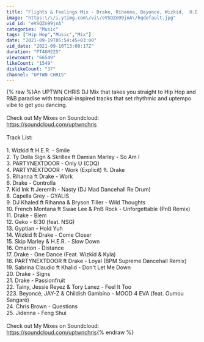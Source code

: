 ```yaml
---
title: "Flights & Feelings Mix - Drake, Rihanna, Beyonce, Wizkid,  H.E.R, PARTYNEXTDOOR, Capella Grey"
image: "https:\/\/i.ytimg.com\/vi\/eVSQZn99jnA\/hqdefault.jpg"
vid_id: "eVSQZn99jnA"
categories: "Music"
tags: ["Hip Hop","Music","Mix"]
date: "2021-09-19T05:54:45+03:00"
vid_date: "2021-09-10T13:00:17Z"
duration: "PT46M22S"
viewcount: "66549"
likeCount: "1549"
dislikeCount: "37"
channel: "UPTWN CHRIS"
---
```

{% raw %}An UPTWN CHRIS DJ Mix that takes you straight to Hip Hop and R&amp;B paradise with tropical-inspired tracks that set rhythmic and uptempo vibe to get you dancing. <br /><br />Check out My Mixes on Soundcloud:<br /><a rel="nofollow" target="blank" href="https://soundcloud.com/uptwnchris">https://soundcloud.com/uptwnchris</a><br /><br />Track List:<br /><br />1. Wizkid ft H.E.R. - Smile <br />2. Ty Dolla Sign &amp; Skrillex ft Damian Marley - So Am I <br />3. PARTYNEXTDOOR - Only U (CDQ)<br />4. PARTYNEXTDOOR - Work (Explicit) ft. Drake<br />5. Rihanna ft Drake - Work<br />6. Drake - Controlla <br />7. Kid Ink ft Jeremih - Nasty (DJ Mad Dancehall Re Drum) <br />8. Capella Grey - GYALIS <br />9. DJ Khaled ft Rihanna &amp; Bryson Tiller - Wild Thoughts <br />10. French Montana ft Swae Lee &amp; PnB Rock - Unforgettable (PnB Remix) <br />11. Drake - Blem <br />12. Geko - 6:30 (feat. NSG)<br />13. Gyptian - Hold Yuh<br />14. Wizkid ft Drake - Come Closer <br />15. Skip Marley &amp; H.E.R. - Slow Down <br />16. Omarion - Distance <br />17. Drake - One Dance (Feat. Wizkid &amp; Kyla)<br />18. PARTYNEXTDOOR ft Drake - Loyal (BPM Supreme Dancehall Remix) <br />19. Sabrina Claudio ft Khalid - Don't Let Me Down <br />20. Drake - Signs<br />21. Drake - Passionfruit <br />22. Tainy, Jessie Reyez &amp; Tory Lanez - Feel It Too <br />223. Beyoncé, JAY-Z &amp; Childish Gambino - MOOD 4 EVA (feat. Oumou Sangaré)<br />24. Chris Brown - Questions <br />25. Jidenna - Feng Shui<br /><br />Check out My Mixes on Soundcloud:<br /><a rel="nofollow" target="blank" href="https://soundcloud.com/uptwnchris">https://soundcloud.com/uptwnchris</a>{% endraw %}
